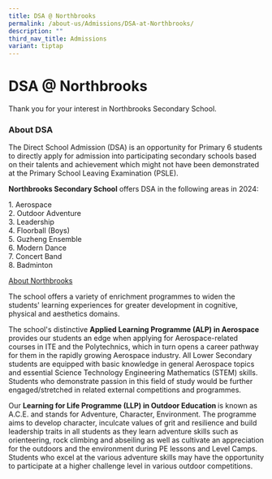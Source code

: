 ```yaml
---
title: DSA @ Northbrooks
permalink: /about-us/Admissions/DSA-at-Northbrooks/
description: ""
third_nav_title: Admissions
variant: tiptap
---
```

<h1>DSA @ Northbrooks</h1>
<p>Thank you for your interest in Northbrooks Secondary School.</p>
<h3>About DSA</h3>
<p>The Direct School Admission (DSA) is an opportunity for Primary 6 students
to directly apply for admission into participating secondary schools based
on their talents and achievement which might not have been demonstrated
at the Primary School Leaving Examination (PSLE).&nbsp;</p>
<p><strong>Northbrooks Secondary School</strong>&nbsp;offers DSA in the following
areas in 2024:
<br>
</p>
<p>1. Aerospace
<br>2. Outdoor Adventure
<br>3. Leadership
<br>4. Floorball (Boys)
<br>5. Guzheng Ensemble
<br>6. Modern Dance
<br>7. Concert Band
<br>8. Badminton&nbsp;</p>
<p><u>About Northbrooks</u>
</p>
<p>The school offers a variety of enrichment programmes to widen the students'
learning experiences for greater development in cognitive, physical and
aesthetics domains.&nbsp;</p>
<p>The school's distinctive <strong>Applied Learning Programme (ALP) in Aerospace</strong> provides
our students an edge when applying for Aerospace-related courses in ITE
and the Polytechnics, which in turn opens a career pathway for them in
the rapidly growing Aerospace industry. All Lower Secondary students are
equipped with basic knowledge in general Aerospace topics and essential
Science Technology Engineering Mathematics (STEM) skills. Students who
demonstrate passion in this field of study would be further engaged/stretched
in related external competitions and programmes.&nbsp;</p>
<p>Our <strong>Learning for Life Programme (LLP) in Outdoor Education </strong>is
known as A.C.E. and stands for Adventure, Character, Environment. The programme
aims to develop character, inculcate values of grit and resilience and
build leadership traits in all students as they learn adventure skills
such as orienteering, rock climbing and abseiling as well as cultivate
an appreciation for the outdoors and the environment during PE lessons
and Level Camps. Students who excel at the various adventure skills may
have the opportunity to participate at a higher challenge level in various
outdoor competitions.</p>
<p></p>